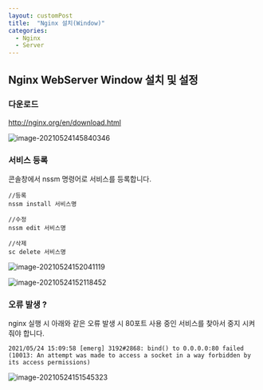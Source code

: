 ```yaml
---
layout: customPost
title:  "Nginx 설치(Window)"
categories: 
  - Nginx
  - Server
---
```

## Nginx WebServer Window 설치 및 설정

### 다운로드

 http://nginx.org/en/download.html

![image-20210524145840346](https://cdn.jsdelivr.net/gh/donghyeok-dev/donghyeok-dev.github.io@master/assets/images/posts/image-20210524145840346.png)



### 서비스 등록

콘솔창에서 nssm 명령어로 서비스를 등록합니다.

```
//등록
nssm install 서비스명

//수정
nssm edit 서비스명

//삭제 
sc delete 서비스명
```

![image-20210524152041119](https://cdn.jsdelivr.net/gh/donghyeok-dev/donghyeok-dev.github.io@master/assets/images/posts/image-20210524152041119.png)

![image-20210524152118452](https://cdn.jsdelivr.net/gh/donghyeok-dev/donghyeok-dev.github.io@master/assets/images/posts/image-20210524152118452.png)

### 오류 발생 ?

nginx 실행 시 아래와 같은 오류 발생 시 80포트 사용 중인 서비스를 찾아서 중지 시켜줘야 합니다.

```
2021/05/24 15:09:58 [emerg] 3192#2868: bind() to 0.0.0.0:80 failed (10013: An attempt was made to access a socket in a way forbidden by its access permissions)
```



![image-20210524151545323](https://cdn.jsdelivr.net/gh/donghyeok-dev/donghyeok-dev.github.io@master/assets/images/posts/image-20210524151545323.png)



